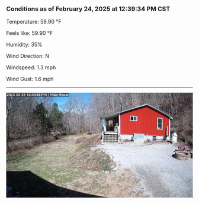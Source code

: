 ### Conditions as of February 24, 2025 at 12:39:34 PM CST 

Temperature: 59.90 &deg;F

Feels like: 59.90 &deg;F

Humidity: 35%

Wind Direction: N

Windspeed: 1.3 mph

Wind Gust: 1.6 mph

---

<img src="./images/latest.jpeg"/>

